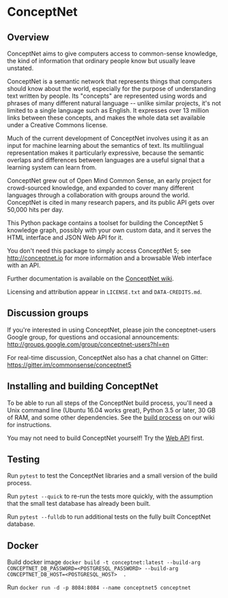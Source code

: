 # ConceptNet


## Overview

ConceptNet aims to give computers access to common-sense knowledge, the kind of
information that ordinary people know but usually leave unstated.

ConceptNet is a semantic network that represents things that computers
should know about the world, especially for the purpose of
understanding text written by people. Its "concepts" are represented
using words and phrases of many different natural language -- unlike
similar projects, it's not limited to a single language such as
English. It expresses over 13 million links between these concepts,
and makes the whole data set available under a Creative Commons
license.

Much of the current development of ConceptNet involves using it as an
input for machine learning about the semantics of text. Its
multilingual representation makes it particularly expressive, because
the semantic overlaps and differences between languages are a useful
signal that a learning system can learn from.

ConceptNet grew out of Open Mind Common Sense, an early project for
crowd-sourced knowledge, and expanded to cover many different
languages through a collaboration with groups around the
world. ConceptNet is cited in many research papers, and its public API
gets over 50,000 hits per day.


This Python package contains a toolset for building the ConceptNet 5
knowledge graph, possibly with your own custom data, and it serves the
HTML interface and JSON Web API for it.

You don't need this package to simply access ConceptNet 5; see
http://conceptnet.io for more information and a browsable Web
interface with an API.

Further documentation is available on the [ConceptNet wiki][].

Licensing and attribution appear in `LICENSE.txt` and
`DATA-CREDITS.md`.


## Discussion groups

If you're interested in using ConceptNet, please join the
conceptnet-users Google group, for questions and occasional
announcements: http://groups.google.com/group/conceptnet-users?hl=en

For real-time discussion, ConceptNet also has a chat channel on
Gitter: https://gitter.im/commonsense/conceptnet5


## Installing and building ConceptNet

To be able to run all steps of the ConceptNet build process, you'll
need a Unix command line (Ubuntu 16.04 works great), Python 3.5 or
later, 30 GB of RAM, and some other dependencies. See the [build
process][] on our wiki for instructions.

You may not need to build ConceptNet yourself! Try the [Web API][]
first.

[build process]: https://github.com/commonsense/conceptnet5/wiki/Build-process
[Web API]: https://github.com/commonsense/conceptnet5/wiki/API
[ConceptNet wiki]: https://github.com/commonsense/conceptnet5/wiki


## Testing

Run `pytest` to test the ConceptNet libraries and a small version of
the build process.

Run `pytest --quick` to re-run the tests more quickly, with the
assumption that the small test database has already been built.

Run `pytest --fulldb` to run additional tests on the fully built
ConceptNet database.

## Docker
Build docker image `docker build -t conceptnet:latest --build-arg CONCEPTNET_DB_PASSWORD=<POSTGRESQL_PASSWORD> --build-arg CONCEPTNET_DB_HOST=<POSTGRESQL_HOST>  .`

Run `docker run -d -p 8084:8084 --name conceptnet5 conceptnet`